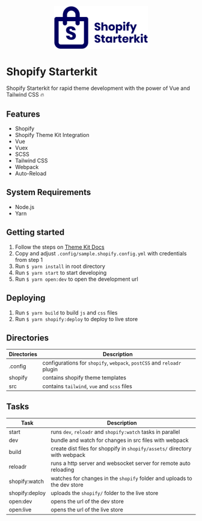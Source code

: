 <p align="center">
  <img width="250px" src=".config/readme/logo.svg" alt="Shopify Starterkit logo"></a>
</p>

# Shopify Starterkit

Shopify Starterkit for rapid theme development with the power of Vue and Tailwind CSS 🔥

## Features
- Shopify
- Shopify Theme Kit Integration
- Vue
- Vuex
- SCSS
- Tailwind CSS
- Webpack
- Auto-Reload

## System Requirements
- Node.js
- Yarn

## Getting started
1. Follow the steps on [Theme Kit Docs](https://shopify.github.io/themekit)
2. Copy and adjust `.config/sample.shopify.config.yml` with credentials from step 1
3. Run `$ yarn install` in root directory
4. Run `$ yarn start` to start developing
5. Run `$ yarn open:dev` to open the development url

## Deploying
1. Run `$ yarn build` to build `js` and `css` files
2. Run `$ yarn shopify:deploy` to deploy to live store

## Directories
| Directories | Description |
| - | - |
| .config | configurations for `shopify`, `webpack`, `postCSS` and `reloadr` plugin |
| shopify | contains shopify theme templates |
| src | contains `tailwind`, `vue` and `scss` files |

## Tasks
| Task | Description |
| - | - |
| start | runs `dev`, `reloadr` and `shopify:watch` tasks in parallel |
| dev | bundle and watch for changes in src files with webpack |
| build | create dist files for shoppify in `shopify/assets/` directory with webpack |
| reloadr | runs a http server and websocket server for remote auto reloading |
| shopify:watch | watches for changes in the `shopify` folder and uploads to the dev store |
| shopify:deploy | uploads the `shopify/` folder to the live store |
| open:dev | opens the url of the dev store |
| open:live | opens the url of the live store |